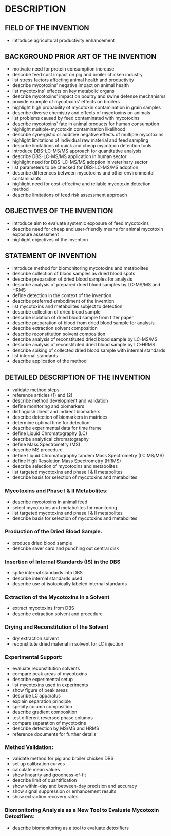 # DESCRIPTION

## FIELD OF THE INVENTION

- introduce agricultural productivity enhancement

## BACKGROUND PRIOR ART OF THE INVENTION

- motivate need for protein consumption increase
- describe feed cost impact on pig and broiler chicken industry
- list stress factors affecting animal health and productivity
- describe mycotoxins' negative impact on animal health
- list mycotoxins' effects on key metabolic organs
- describe mycotoxins' impact on poultry and swine defense mechanisms
- provide example of mycotoxins' effects on broilers
- highlight high probability of mycotoxin contamination in grain samples
- describe diverse chemistry and effects of mycotoxins on animals
- list problems caused by feed contaminated with mycotoxins
- describe mycotoxins' fate in animal products for human consumption
- highlight multiple-mycotoxin contamination likelihood
- describe synergistic or additive negative effects of multiple mycotoxins
- highlight limitations of individual raw material and feed sampling
- describe limitations of quick and cheap mycotoxin detection tools
- introduce DBS-LC-MS/MS approach for quantitative analysis
- describe DBS-LC-MS/MS application in human sector
- highlight need for DBS-LC-MS/MS adoption in veterinary sector
- list parameters to be checked for DBS-LC-MS/MS adoption
- describe differences between mycotoxins and other environmental contaminants
- highlight need for cost-effective and reliable mycotoxin detection method
- describe limitations of feed risk assessment approach

## OBJECTIVES OF THE INVENTION

- introduce aim to evaluate systemic exposure of feed mycotoxins
- describe need for cheap and user-friendly means for animal mycotoxin exposure assessment
- highlight objectives of the invention

## STATEMENT OF INVENTION

- introduce method for biomonitoring mycotoxins and metabolites
- describe collection of blood samples as dried blood spots
- describe preparation of dried blood samples for analysis
- describe analysis of prepared dried blood samples by LC-MS/MS and HRMS
- define detection in the context of the invention
- describe preferred embodiment of the invention
- list mycotoxins and metabolites subject to detection
- describe collection of dried blood sample
- describe isolation of dried blood sample from filter paper
- describe preparation of blood from dried blood sample for analysis
- describe extraction solvent composition
- describe reconstitution solvent composition
- describe analysis of reconstituted dried blood sample by LC-MS/MS
- describe analysis of reconstituted dried blood sample by LC-HRMS
- describe spiking of collected dried blood sample with internal standards
- list internal standards
- describe application of the method

## DETAILED DESCRIPTION OF THE INVENTION

- validate method steps
- reference articles (1) and (2)
- describe method development and validation
- define monitoring and biomarkers
- distinguish direct and indirect biomarkers
- describe detection of biomarkers in matrices
- determine optimal time for detection
- describe experimental data for time frame
- define Liquid Chromatography (LC)
- describe analytical chromatography
- define Mass Spectrometry (MS)
- describe MS procedure
- define Liquid Chromatography tandem Mass Spectrometry (LC MS/MS)
- define High Resolution Mass Spectrometry (HRMS)
- describe selection of mycotoxins and metabolites
- list targeted mycotoxins and phase I & II metabolites
- describe basis for selection of mycotoxins and metabolites

### Mycotoxins and Phase I & II Metabolites:

- describe mycotoxins in animal feed
- select mycotoxins and metabolites for monitoring
- list targeted mycotoxins and phase I & II metabolites
- describe basis for selection of mycotoxins and metabolites

### Production of the Dried Blood Sample.

- produce dried blood sample
- describe saver card and punching out central disk

### Insertion of Internal Standards (IS) in the DBS

- spike internal standards into DBS
- describe internal standards used
- describe use of isotopically labeled internal standards

### Extraction of the Mycotoxins in a Solvent

- extract mycotoxins from DBS
- describe extraction solvent and procedure

### Drying and Reconstitution of the Solvent

- dry extraction solvent
- reconstitute dried material in solvent for LC injection

### Experimental Support:

- evaluate reconstitution solvents
- compare peak areas of mycotoxins
- describe experimental setup
- list mycotoxins used in experiments
- show figure of peak areas
- describe LC apparatus
- explain separation principle
- specify column composition
- describe gradient composition
- test different reversed phase columns
- compare separation of mycotoxins
- describe detection by MS/MS and HRMS
- reference documents for further details

### Method Validation:

- validate method for pig and broiler chicken DBS
- set up calibration curves
- calculate mean values
- show linearity and goodness-of-fit
- describe limit of quantification
- show within-day and between-day precision and accuracy
- show signal suppression or enhancement results
- show extraction recovery rates

### Biomonitoring Analysis as a New Tool to Evaluate Mycotoxin Detoxifiers:

- describe biomonitoring as a tool to evaluate detoxifiers

